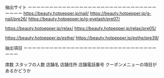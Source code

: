 抽出サイト
ーーーーーーーーーーーーーーーーーーーーーーーーーーーーーーーーーー
https://beauty.hotpepper.jp/nail/
https://beauty.hotpepper.jp/g-nail/pre26/
https://beauty.hotpepper.jp/g-eyelash/pre07/

https://beauty.hotpepper.jp/relax/
https://beauty.hotpepper.jp/relax/pre05/

https://beauty.hotpepper.jp/esthe/
https://beauty.hotpepper.jp/esthe/pre39/


抽出項目
ーーーーーーーーーーーーーーーーーーーーーーーーーーーーーーーーーー
<!-- 有料か無料か -->
席数
スタッフの人数
店舗名
店舗住所
店舗電話番号
クーポンメニューの項目があるかどうか